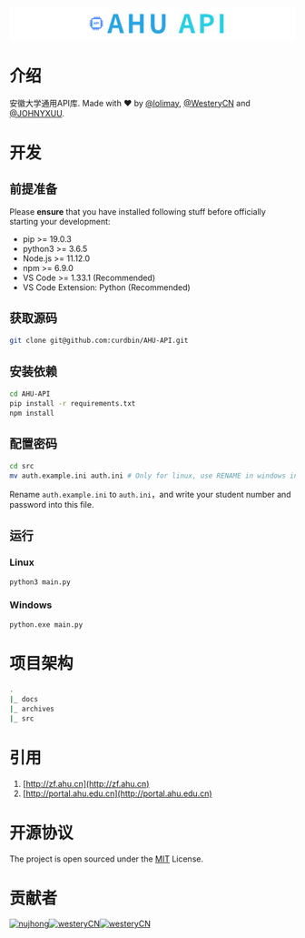 <p align="center">
  <img src="./docs/images/logo.png">
</p>

# 介绍
安徽大学通用API库. Made with ❤ by [@lolimay](https://github.com/lolimay), [@WesteryCN](https://github.com/WesteryCN) and [@JOHNYXUU](https://github.com/JOHNYXUU).

# 开发
## 前提准备
Please **ensure** that you have installed following stuff before officially starting your development:
- pip >= 19.0.3
- python3 >= 3.6.5
- Node.js >= 11.12.0
- npm >= 6.9.0
- VS Code >= 1.33.1 (Recommended)
- VS Code Extension: Python (Recommended)

## 获取源码
````bash
git clone git@github.com:curdbin/AHU-API.git
````
## 安装依赖
````bash
cd AHU-API
pip install -r requirements.txt
npm install
````
## 配置密码
````bash
cd src
mv auth.example.ini auth.ini # Only for linux, use RENAME in windows instead.
````
Rename `auth.example.ini` to `auth.ini`，and write your student number and password into this file.

## 运行
### Linux
````
python3 main.py
````
### Windows
````
python.exe main.py
````

# 项目架构
````bash
.
|_ docs
|_ archives
|_ src
````

# 引用
1. [http://zf.ahu.cn](http://zf.ahu.cn)
2. [http://portal.ahu.edu.cn](http://portal.ahu.edu.cn)

# 开源协议
The project is open sourced under the [MIT](./LICENSE) License.

# 贡献者
[<img alt="nujhong" src="https://avatars3.githubusercontent.com/u/32427260?s=460&v=4&s=117" width="117">](https://github.com/lolimay)[<img alt="westeryCN" src="https://avatars1.githubusercontent.com/u/37997096?s=460&v=4&s=117" width="117">](https://github.com/westeryCN)[<img alt="westeryCN" src="https://avatars1.githubusercontent.com/u/49187119?s=460&s=117" width="117">](https://github.com/JOHNYXUU)